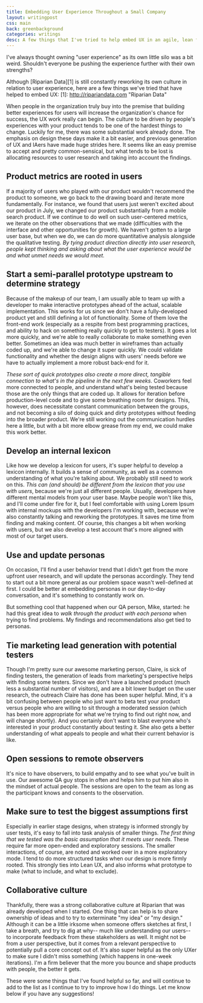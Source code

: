 ```yaml
---
title: Embedding User Experience Throughout a Small Company
layout: writingpost
css: main
back: greenbackground
categories: writings
desc: A few things that I've tried to help embed UX in an agile, lean framework.
---
```



I've always thought owning "user experience" as its own little silo was a bit weird. Shouldn't everyone be pushing the experience further with their own strengths?

Although [Riparian Data][1] is still constantly reworking its own culture in relation to user experience, here are a few things we've tried that have helped to embed UX:
[1]: http://ripariandata.com "Riparian Data"

When people in the organization truly buy into the premise that building better experiences for users will increase the organization's chance for success, the UX work really can begin. The culture to be driven by people's experiences with your product tends to be one of the hardest things to change. Luckily for me, there was some substantial work already done. The emphasis on design these days make it a bit easier, and previous generation of UX and IAers have made huge strides here. It seems like an easy premise to accept and pretty common-sensical, but what tends to be lost is allocating resources to user research and taking into account the findings. 

## Product metrics are rooted in users

If a majority of users who played with our product wouldn't recommend the product to someone, we go back to the drawing board and iterate more fundamentally. For instance, we found that users just weren't excited about our product in July, we changed our product substantially from a mobile search product. If we continue to do well on such user-centered metrics, we iterate on the other observations that we made (difficulties with the interface and other opportunities for growth). We haven't gotten to a large user base, but when we do, we can do more quantitative analysis alongside the qualitative testing. *By tying product direction directly into user research, people kept thinking and asking about what the user experience would be and what unmet needs we would meet.*

## Start a semi-parallel prototype upstream to determine strategy

Because of the makeup of our team, I am usually able to team up with a developer to make interactive prototypes ahead of the actual, scalable implementation. This works for us since we don't have a fully-developed product yet and still defining a lot of functionality. Some of them love the front-end work (especially as a respite from best programming practices, and ability to hack on something really quickly to get to testers). It goes a lot more quickly, and we're able to really collaborate to make something even better. Sometimes an idea was much better in wireframes than actually coded up, and we're able to change it super quickly. We could validate functionality and whether the design aligns with users' needs before we have to actually implement a more robust back-end for it. 

*These sort of quick prototypes also create a more direct, tangible connection to what's in the pipeline in the next few weeks.* Coworkers feel more connected to people, and understand what's being tested because those are the only things that are coded up. It allows for iteration before production-level code and to give some breathing room for designs. This, however, does necessitate constant communication between the groups, and not becoming a silo of doing quick and dirty prototypes without feeding into the broader product. We're still working out the communication hurdles here a little, but with a bit more elbow grease from my end, we could make this work better.

## Develop an internal lexicon

Like how we develop a lexicon for users, it's super helpful to develop a lexicon internally. It builds a sense of community, as well as a common understanding of what you're talking about. We probably still need to work on this. *This can (and should) be different from the lexicon that you use with users*, because we're just all different people. Usually, developers have different mental models from your user base. Maybe people won't like this, and I'll come under fire for it, but I feel comfortable with using Lorem Ipsum with internal mockups with the developers I'm working with, because we're also constantly talking and reworking the prototypes. It saves me time from finding and making content. Of course, this changes a bit when working with users, but we also develop a test account that's more aligned with most of our target users. 

## Use and update personas

On occasion, I'll find a user behavior trend that I didn't get from the more upfront user research, and will update the personas accordingly. They tend to start out a bit more general as our problem space wasn't well-defined at first. I could be better at embedding personas in our day-to-day conversation, and it's something to constantly work on.

But something cool that happened when our QA person, Mike, started: he had this great idea to *walk through the product with each persona* when trying to find problems. My findings and recommendations also get tied to personas. 

## Tie marketing lead generation with potential testers

Though I'm pretty sure our awesome marketing person, Claire, is sick of finding testers, the generation of leads from marketing's perspective helps with finding some testers. Since we don't have a launched product (much less a substantial number of visitors), and are a bit lower budget on the user research, the outreach Claire has done has been super helpful. Mind, it's a bit confusing between people who just want to beta test your product versus people who are willing to sit through a moderated session (which has been more appropriate for what we're trying to find out right now, and will change shortly). And you certainly don't want to blast everyone who's interested in your product constantly about testing it. She also gets a better understanding of what appeals to people and what their current behavior is like.

## Open sessions to remote observers

It's nice to have observers, to build empathy and to see what you've built in use. Our awesome QA guy stops in often and helps him to put him also in the mindset of actual people. The sessions are open to the team as long as the participant knows and consents to the observation.

## Make sure to test the biggest assumptions first

Especially in earlier stage designs, when strategy is informed strongly by user tests, it's easy to fall into task analysis of smaller things. *The first thing that we tested was the basic assumption that it meets user needs.* These require far more open-ended and exploratory sessions. The smaller interactions, of course, are noted and worked over in a more exploratory mode. I tend to do more structured tasks when our design is more firmly rooted. This strongly ties into Lean UX, and also informs what prototype to make (what to include, and what to exclude). 

## Collaborative culture

Thankfully, there was a strong collaborative culture at Riparian that was already developed when I started. One thing that can help is to share ownership of ideas and to try to exterminate "my idea" or "my design." Although it can be a little irksome when someone offers sketches at first, I take a breath, and try to dig at why-- much like understanding our users-- to incorporate feedback from these stakeholders as well. It might not be from a user perspective, but it comes from a relevant perspective to potentially pull a core concept out of. It's also super helpful as the only UXer to make sure I didn't miss something (which happens in one-week iterations). I'm a firm believer that the more you bounce and shape products with people, the better it gets.

These were some things that I've found helpful so far, and will continue to add to the list as I continue to try to improve how I do things. Let me know below if you have any suggestions!